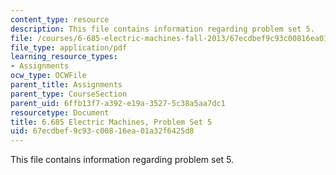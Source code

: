 ```yaml
---
content_type: resource
description: This file contains information regarding problem set 5.
file: /courses/6-685-electric-machines-fall-2013/67ecdbef9c93c00816ea01a32f6425d8_MIT6_685F13_ps05.pdf
file_type: application/pdf
learning_resource_types:
- Assignments
ocw_type: OCWFile
parent_title: Assignments
parent_type: CourseSection
parent_uid: 6ffb13f7-a392-e19a-3527-5c38a5aa7dc1
resourcetype: Document
title: 6.685 Electric Machines, Problem Set 5
uid: 67ecdbef-9c93-c008-16ea-01a32f6425d8
---
```

This file contains information regarding problem set 5.

